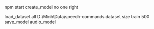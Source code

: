npm start
create_model no one right

<!-- load_dataset D:\Minh\Data\speech-commands\no no
load_dataset D:\Minh\Data\speech-commands\one one
load_dataset D:\Minh\Data\speech-commands\right right -->

load_dataset all D:\Minh\Data\speech-commands
dataset size
train 500
save_model audio_model
